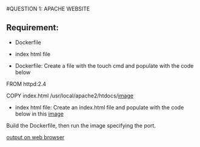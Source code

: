 #QUESTION 1: APACHE WEBSITE
## Requirement:
* Dockerfile
* index html file

* Dockerfile: Create a file with the touch cmd and populate with the code below

FROM httpd:2.4

COPY index.html /usr/local/apache2/htdocs/[image](./apache1.png)

* index html file: Create an index.html file and populate with the code below in this [image](./apacheHTML.png)

Build the Dockerfile, then run the image specifying the port.

[output on web browser](./apache_website.png)




